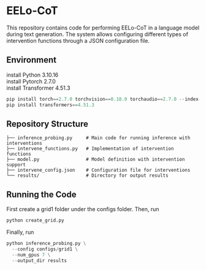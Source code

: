 # EELo-CoT

This repository contains code for performing EELo-CoT in a language model during text generation. The system allows configuring different types of intervention functions through a JSON configuration file.

## Environment
install Python 3.10.16  
install Pytorch 2.7.0  
install Transformer 4.51.3  
```python
pip install torch==2.7.0 torchvision==0.18.0 torchaudio==2.7.0 --index-url https://download.pytorch.org/whl/cu121
pip install transformers==4.51.3
```

## Repository Structure
```
├── inference_probing.py     # Main code for running inference with interventions
├── intervene_functions.py   # Implementation of intervention functions
├── model.py                 # Model definition with intervention support
├── intervene_config.json    # Configuration file for interventions
└── results/                 # Directory for output results
```

## Running the Code
First create a grid1 folder under the configs folder.
Then, run 
```python
python create_grid.py
```

Finally, run 
```python
python inference_probing.py \
  --config configs/grid1 \
  --num_gpus 7 \
  --output_dir results
```
